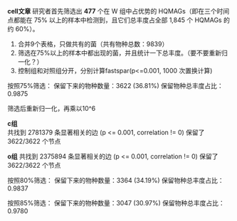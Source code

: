 **cell文章** 研究者首先筛选出 **477** 个在 W 组中占优势的 HQMAGs（即在三个时间点都能在 75% 以上的样本中检测到，且它们总丰度占全部 1,845 个 HQMAGs 的约 60%）。 

1. 合并9个表格，只做共有的菌（共有物种总数：9839）
2. 筛选在75%以上的样本中都出现的菌，并且统计一下总丰度。（要不要重新归一化？）
3. 控制组和对照组分开，分别计算fastspar(p<=0.001, 1000 次置换计算)

按照75%筛选：
保留下来的物种数量：3622 (36.81%)
保留物种总丰度占比：0.9875 

筛选后重新归一化，再乘以10^6 

**c组**  
共找到 2781379 条显著相关的边 (p <= 0.001, correlation != 0) 
保留了 3622/3622 个节点 

**o组** 
共找到 2375894 条显著相关的边 (p <= 0.001, correlation != 0) 
保留了 3622/3622 个节点 


按照80%筛选：
保留下来的物种数量：3364 (34.19%)
保留物种总丰度占比：0.9837 

按照85%筛选：
保留下来的物种数量：3047 (30.97%)
保留物种总丰度占比：0.9780
